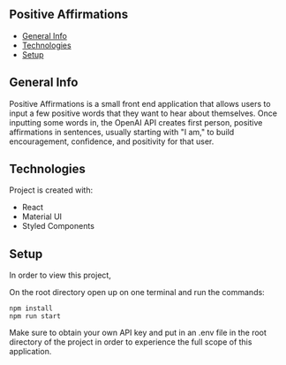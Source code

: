 ## Positive Affirmations

- [General Info](#general-info)
- [Technologies](#technologies)
- [Setup](#setup)

## General Info

Positive Affirmations is a small front end application that allows users to input a few positive words that they want to hear about themselves.
Once inputting some words in, the OpenAI API creates first person, positive affirmations in sentences, usually starting with "I am," to build encouragement, confidence, and positivity for that user.


## Technologies

Project is created with:

- React
- Material UI
- Styled Components

## Setup

In order to view this project,

On the root directory open up on one terminal and run the commands:

```
npm install
npm run start
```

Make sure to obtain your own API key and put in an .env file in the root directory of the project in order to experience the full scope of this application.

